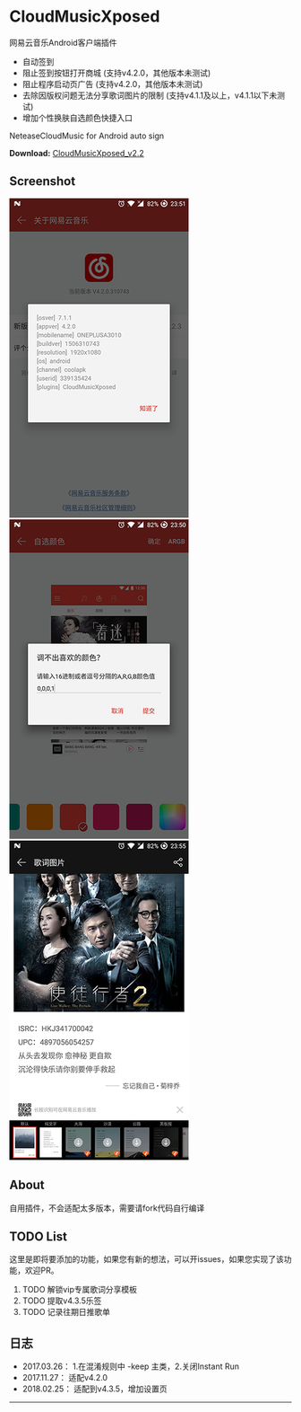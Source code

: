 # CloudMusicXposed #

网易云音乐Android客户端插件

- 自动签到
- 阻止签到按钮打开商城 (支持v4.2.0，其他版本未测试)
- 阻止程序启动页广告 (支持v4.2.0，其他版本未测试)
- 去除因版权问题无法分享歌词图片的限制 (支持v4.1.1及以上，v4.1.1以下未测试)
- 增加个性换肤自选颜色快捷入口

NeteaseCloudMusic for Android auto sign

**Download:**  [CloudMusicXposed_v2.2](https://github.com/XF-zhjnc/CloudMusicXposed/raw/master/app/cloudmusicxposed_v2.2.apk)

## Screenshot ##

![](/screenshot/ss01.png) 
![](/screenshot/ss02.png) 
![](/screenshot/ss03.png) 


## About ##

自用插件，不会适配太多版本，需要请fork代码自行编译

## TODO List ##

这里是即将要添加的功能，如果您有新的想法，可以开issues，如果您实现了该功能，欢迎PR。

1. TODO  解锁vip专属歌词分享模板
2. TODO  提取v4.3.5乐签
3. TODO  记录往期日推歌单

## 日志 ##

* 2017.03.26： 1.在混淆规则中 -keep 主类，2.关闭Instant Run
* 2017.11.27： 适配v4.2.0
* 2018.02.25： 适配到v4.3.5，增加设置页

------